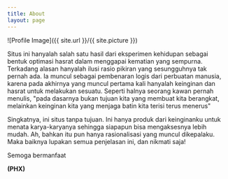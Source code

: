 ```yaml
---
title: About
layout: page
---
```

![Profile Image]({{ site.url }}/{{ site.picture }})

<p>Situs ini hanyalah salah satu hasil dari eksperimen kehidupan sebagai bentuk optimasi hasrat dalam menggapai kematian yang sempurna. Terkadang alasan hanyalah ilusi rasio pikiran yang sesungguhnya tak pernah ada. Ia muncul sebagai pembenaran logis dari perbuatan manusia, karena pada akhirnya yang muncul pertama kali hanyalah keinginan dan hasrat untuk melakukan sesuatu. Seperti halnya seorang kawan pernah menulis, "pada dasarnya bukan tujuan kita yang membuat kita berangkat, melainkan keinginan kita yang menjaga batin kita terisi terus menerus" </p>

<p>Singkatnya, ini situs tanpa tujuan. Ini hanya produk dari keinginanku untuk menata karya-karyanya sehingga siapapun bisa mengaksesnya lebih mudah. Ah, bahkan itu pun hanya rasionalisasi yang muncul dikepalaku. Maka baiknya lupakan semua penjelasan ini, dan nikmati saja!</p>

<p> Semoga bermanfaat</p>

<p><b>(PHX)</b></p>
